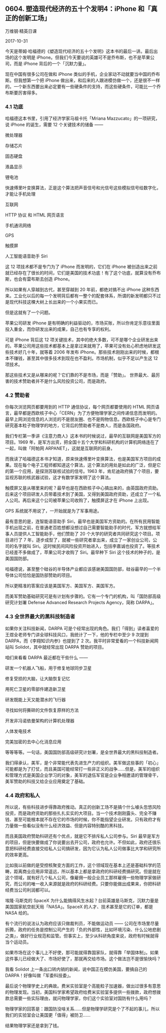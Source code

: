 ## 0604. 塑造现代经济的五十个发明4：iPhone 和「真正的创新工场」

万维钢·精英日课

2017-10-31

今天是蒂姆·哈福德的《塑造现代经济的五十个发明》这本书的最后一讲。最后出场的这个发明是 iPhone。但我们今天要说的英雄可不是乔布斯，也不是苹果公司，而是 iPhone 背后的一个「沉默力量」。

现在中国有很多公司在做和 iPhone 类似的手机，企业家动不动就要当中国的乔布斯。但我想第一个把 iPhone 做出来，和后来的人跟进模仿做一个，还是很不一样的。一个新东西要出来必定要有一些硬条件的支持，而这些硬条件，可能比一个乔布斯要厉害得多。 

### 4.1 功底

哈福德这本书里，引用了经济学家马祖卡托「Mriana Mazzucato」的一项研究，说 iPhone 的诞生，需要 12 个关键技术的储备 —— 

微处理器

存储芯片

固态硬盘

液晶显示

锂电池

快速傅里叶变换算法，正是这个算法把声音信号和光信号这些模拟信号给数字化，才能让手机处理

互联网

HTTP 协议 和 HTML 网页语言

手机通讯网络

GPS

触摸屏

人工智能语音助手 Siri

这 12 项技术都不是专门为了 iPhone 而发明的，它们在 iPhone 被创造出来之前就已经存在了很长的时间，它们是美国的技术功底！有了这个功底，就算没有乔布斯，也会有雷布斯去创造 iPhone。

所以如果有人穿越到古代，甚至穿越到 20 年前，都绝对搞不出 iPhone 这种东西来。工业化以后的每一个发明背后都有一整个的配套体系，所谓的新发明都只不过是现代科技这棵大树上长出来的一个小果实而已。

但是这就有了一个问题。

苹果公司研发 iPhone 是有明确的利益驱动的，市场买账，所以你肯定乐意往里面投入重金，而你研发出来的成果，自己也有专享的权利。

可是 iPhone 背后这 12 项关键技术，其中的绝大多数，可不是哪个企业研发出来的。苹果公司用这些技术都基本上是拿过来就用了，苹果可没有处心积虑地研发这些技术好几十年，就等着 2006 年发布 iPhone。那些技术刚刚出来的时候，都根本不赚钱，甚至其中很多技术到现在也不盈利。市场机制，似乎不足以产生这 12 项技术。

那这些技术又是从哪来的呢？它们靠的不是市场，而是「赞助」。 世界最大、最厉害的技术赞助者并不是什么风险投资公司，而是政府。
 
### 4.2 赞助者

你每次浏览网页都要用到的 HTTP 通信协议，每个网页都要使用的 HTML 网页语言，最早都是西欧核子中心「CERN」为了方便物理学家之间传递信息而发明的。最早上网浏览信息的人浏览的不是朋友圈、也不是购物信息。西欧核子中心是专门研究基本粒子物理学的地方，它背后的赞助者不是商人，而是各国政府。

我们专栏第一季讲《注意力商人》这本书的时候说过，最早的互联网是美国军方的项目。1969 年，是军方出资，把全国十五个大学和科研机构的计算机网络连在了一起，叫做「阿帕网 ARPANET」，这就是互联网的前身。

而我读了哈福德这本书才知道，原来快速傅里叶变换算法，也是美国军方项目的成果。现在每个电子工程师都知道这个算法，这个算法的用处是如此的广泛，但是它的第一个应用，是探测苏联核试验的信号。1963 年，肯尼迪政府搞了个项目，要监视苏联的核武器试验，这才有数学家发明了这个算法。

触摸屏又是从哪里来的呢？最早也是在西欧核子中心搞出来的，由英国政府资助。后来这个项目研发人员带着技术到了美国，又得到美国政府资助，还成立了一个私人公司。再后来这个公司被苹果公司收购了，触摸屏这才在 iPhone 上出现。

GPS 系统就不用说了，一开始就是为了军事用途。

最有意思的是，连智能语音助手 Siri，最早也是美国军方资助的。在所有民用智能手机出现之前，在普通老百姓想都没想过自己需要智能助手的时代，军方就想给军事人员提供人工智能助手，他们赞助了 20 个大学的研究者共同研究这个项目。项目进行了 7 年，逐步成型了，就被一些研究者拿出来，成立了一家创业公司，公司的名字就叫 Siri。这时候民间风险投资开始进入，包括李嘉诚也投资了。等技术已经差不多做成了，苹果公司才收购了 Siri。最早种下 Siri 这个技术的种子的，是美国国防部。

哈福德说，甚至整个硅谷的半导体产业都应该感谢美国国防部，硅谷最早的一个半导体公司恰恰是国防部赞助的项目。

所以更精准的答案应该是美国军方、美国军方、美国军方。

而美军赞助基础研究可是有计划有步骤的。它有一个专门的机构，叫「国防部高级研究计划署 Defense Advanced Research Projects Agency，简称 DARPA」。 

### 4.3 全世界最大的黑科技制造者

如果你关注科技新闻，DARPA 可是个经常出现的角色。我们「得到」读者喜爱的王煜全老师专门讲全球科技风口，我统计了一下，他的专栏中至少 9 次提到 DARPA，而《李翔知识内参》也提到了 2 次。我平时非常爱看的一个科技新闻网站叫 Solidot，其中就经常出现 DARPA 赞助的项目。

咱们来看看 DARPA 最近都在干些什么 —— 

研发一个机器人飞船，用于修复地球同步卫星

修复受损的大脑，让大脑恢复记忆

用死亡卫星的零部件建造新卫星

研发既能上天又能潜水的飞行器

寻找如何将撕碎的文件恢复原样的方法

开发非冯诺依曼架构的计算机处理器

人体发电技术

完美加密的去中心化消息应用

等等等等。一句话，美国国防部高级研究计划署，是全世界最大的黑科技制造者。

我们得承认，美军，是个非常能代表先进生产力的组织。美军做这些事的「初心」可能都是为了打仗，而且美国可能经常打一些非正义的战争……但是，美军的组织和管理方式是美国企业学习的对象，美军的退伍军官是企业争相邀请的管理骨干，美军赞助的科技又给企业应用奠定了基础。 

### 4.4 政府和私人

所以说，有些科技进步得靠政府推动。真正的创新工场不是搞个什么噱头忽悠风险投资，而是政府资助的那些扎扎实实的大项目。当一个技术刚刚露头、完全不赚钱、甚至可能根本就不存在它的市场的时候，你不能指望企业研发。只有政府才有力量做一些看似没有什么经济效益、但是内容特别酷的黑科技。

而且美国政府赞助科研还有个优点，就是它不排斥私人公司参与。Siri 最早是军方的项目，但是快要做成了你说要出去开公司，政府也允许。不但如此，政府还很乐意把科研经费直接交给私人公司搞研发，因为它认为私人公司做事比大学和研究所的效率更高。

比如我以前做的是受控核聚变方面的工作，这个领域现在基本上还是基础科学的范畴，距离商业应用非常遥远，所以基本上都是拿政府的科研经费搞研究。但是就在这个领域，就有好几个私人公司，像雇佣一般企业员工那样雇佣一些物理学家做研究，而公司的唯一收入来源就是政府的科研经费。只要你能做出成果来，你把科研经费当公司利润都可以。

埃隆·马斯克的 SpaceX 为什么能搞得风生水起？台前英雄是马斯克，沉默力量是美国国家航空航天局「NASA」。SpaceX 的人才、技术甚至是它的订单，都是 NASA 给的。

有个流行的说法认为政府应该只做裁判员，不能做运动员 —— 公司在市场里尽量折腾，政府的任务是控制公司产生的「负的外部性，比如环境污染、什么公地悲剧之类」，做好行业规范和监管。但事实上，至少从科研角度来说，政府有时候就得当个运动员。

如果市场在这个事儿上不好使，那可能就得靠国家队，就得靠「举国体制」。如果这件事儿已经做大了、市场好使了，那就再交给市场。这个做法岂不是很愉快吗？

我看 Solidot 上一条出口转内销的新闻，说中国正在模仿美国，要搞自己的 DARPA！好像叫做「军委科技委」。 

最后说个物理学史上的典故。费米实验室是个高能粒子加速器，做出过很多有意思的物理发现。当初，美国科学家希望政府给费米实验室多提供一些拨款，政府想拨款总需要一些实际理由，就问物理学家，你们这个实验室对国防有什么用吗？

物理学家的回答是：跟国防没啥关系……但是物理学研究是个了不起的事儿，所以我们的实验室会让美国更「值得」被防卫……

结果物理学家还是拿到了钱。